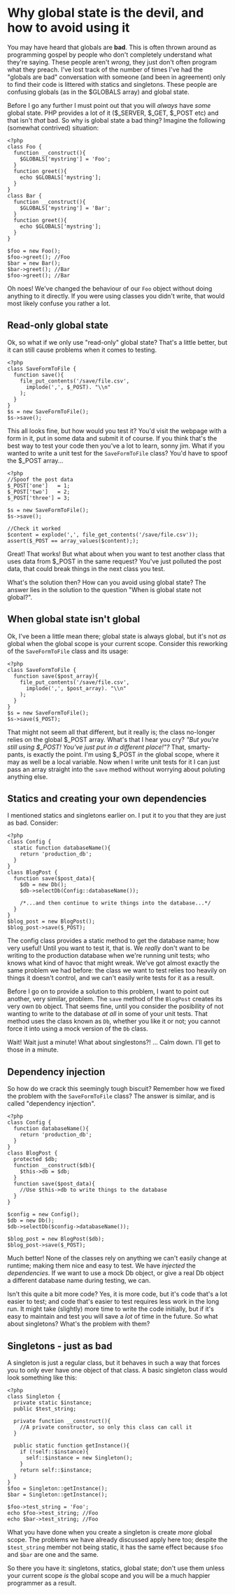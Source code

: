 # Why global state is the devil, and how to avoid using it

You may have heard that globals are **bad**. This is often thrown around as programming gospel by people who don't completely understand what they're saying. These people aren't *wrong*, they just don't often program what they preach. I've lost track of the number of times I've had the "globals are bad" conversation with someone (and been in agreement) only to find their code is littered with statics and singletons. These people are confusing globals (as in the $GLOBALS array) and global state.

Before I go any further I must point out that you will *always* have *some* global state. PHP provides a lot of it ($\_SERVER, $\_GET, $\_POST etc) and that isn't *that* bad. So why is global state a bad thing? Imagine the following (somewhat contrived) situation:

    <?php
    class Foo {
      function __construct(){
        $GLOBALS['mystring'] = 'Foo';
      }
      function greet(){
        echo $GLOBALS['mystring'];
      } 
    }
    class Bar {
      function __construct(){
        $GLOBALS['mystring'] = 'Bar';
      }
      function greet(){
        echo $GLOBALS['mystring'];
      }
    }

    $foo = new Foo();
    $foo->greet(); //Foo
    $bar = new Bar();
    $bar->greet(); //Bar
    $foo->greet(); //Bar

Oh noes! We've changed the behaviour of our `Foo` object without doing anything to it directly. If you were using classes you didn't write, that would most likely confuse you rather a lot. 

## Read-only global state
Ok, so what if we only use "read-only" global state? That's a little better, but it can still cause problems when it comes to testing.

    <?php
    class SaveFormToFile {
      function save(){
        file_put_contents('/save/file.csv',
          implode(',', $_POST). "\\n"
        ); 
      }
    }
    $s = new SaveFormToFile();
    $s->save();

This all looks fine, but how would you test it? You'd visit the webpage with a form in it, put in some data and submit it of course. If you think that's the best way to test your code then you've a lot to learn, sonny jim. What if you wanted to write a unit test for the `SaveFormToFile` class? You'd have to spoof the $\_POST array...

    <?php
    //Spoof the post data
    $_POST['one']   = 1;
    $_POST['two']   = 2;
    $_POST['three'] = 3;

    $s = new SaveFormToFile();
    $s->save();

    //Check it worked
    $content = explode(',', file_get_contents('/save/file.csv'));
    assert($_POST == array_values($content););

Great! That works! But what about when you want to test another class that uses data from $\_POST in the same request? You've just polluted the post data, that could break things in the next class you test.

What's the solution then? How can you avoid using global state? The answer lies in the solution to the question "When is global state not global?". 

## When global state isn't global
Ok, I've been a little mean there; global state is always global, but it's not *as* global when the global scope is your current scope. Consider this reworking of the `SaveFormToFile` class and its usage:

    <?php
    class SaveFormToFile {
      function save($post_array){
        file_put_contents('/save/file.csv',
          implode(',', $post_array). "\\n"
        ); 
      }
    }
    $s = new SaveFormToFile();
    $s->save($_POST);

That might not seem all that different, but it really is; the class no-longer relies on the global $\_POST array. What's that I hear you cry? *"But you're still using $\_POST! You've just put in a different place!"?* That, smarty-pants, is exactly the point. I'm using $\_POST *in* the global scope, where it may as well be a local variable. Now when I write unit tests for it I can just pass an array straight into the `save` method without worrying about poluting anything else.

## Statics and creating your own dependencies
I mentioned statics and singletons earlier on. I put it to you that they are just as bad. Consider:

    <?php
    class Config {
      static function databaseName(){
        return 'production_db';
      }
    }
    class BlogPost {
      function save($post_data){
        $db = new Db(); 
        $db->selectDb(Config::databaseName());

        /*...and then continue to write things into the database...*/
      }
    }
    $blog_post = new BlogPost();
    $blog_post->save($_POST);

The config class provides a static method to get the database name; how very useful! Until you want to test it, that is. We *really* don't want to be writing to the production database when we're running unit tests; who knows what kind of havoc that might wreak. We've got almost exactly the same problem we had before: the class we want to test relies too heavily on things it doesn't control, and we can't easily write tests for it as a result.

Before I go on to provide a solution to this problem, I want to point out another, very similar, problem. The `save` method of the `BlogPost` creates its very own `Db` object. That seems fine, until you consider the posibility of not wanting to write to the database *at all* in some of your unit tests. That method uses the class known as `Db`, whether you like it or not; you cannot force it into using a mock version of the `Db` class.

Wait! Wait just a minute! What about singlestons?! ... Calm down. I'll get to those in a minute. 

## Dependency injection
So how do we crack this seemingly tough biscuit? Remember how we fixed the problem with the `SaveFormToFile` class? The answer is similar, and is called "dependency injection".

    <?php
    class Config {
      function databaseName(){
        return 'production_db';
      }
    }
    class BlogPost {
      protected $db;
      function __construct($db){
        $this->db = $db;
      }
      function save($post_data){
        //Use $this->db to write things to the database    
      }
    }

    $config = new Config();
    $db = new Db();
    $db->selectDb($config->databaseName());

    $blog_post = new BlogPost($db);
    $blog_post->save($_POST);

Much better! None of the classes rely on anything we can't easily change at runtime; making them nice and easy to test. We have *injected* the *dependencies*. If we want to use a mock Db object, or give a real Db object a different database name during testing, we can.

Isn't this quite a bit more code? Yes, it is more code, but it's code that's a lot easier to test; and code that's easier to test requires less work in the long run. It might take (slightly) more time to write the code initially, but if it's easy to maintain and test you will save a *lot* of time in the future. So what about singletons? What's the problem with them?

## Singletons - just as bad
A singleton is just a regular class, but it behaves in such a way that forces you to only ever have one object of that class. A basic singleton class would look something like this:

    <?php
    class Singleton {
      private static $instance;
      public $test_string;

      private function __construct(){
        //A private constructor, so only this class can call it
      }

      public static function getInstance(){
        if (!self::$instance){
          self::$instance = new Singleton();
        }
        return self::$instance;
      }
    }
    $foo = Singleton::getInstance();
    $bar = Singleton::getInstance();

    $foo->test_string = 'Foo';
    echo $foo->test_string; //Foo
    echo $bar->test_string; //Foo

What you have done when you create a singleton is create *more* global scope. The problems we have already discussed apply here too; despite the `$test_string` member not being static, it has the same effect because `$foo` and `$bar` are one and the same. 

So there you have it: singletons, statics, global state; don't use them unless your current scope *is* the global scope and you will be a much happier programmer as a result.
